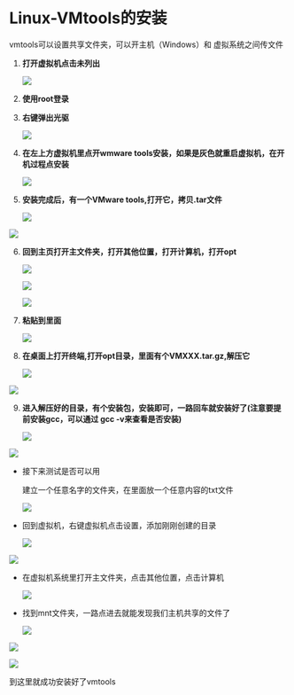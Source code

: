 # Linux-VMtools的安装

vmtools可以设置共享文件夹，可以开主机（Windows）和 虚拟系统之间传文件

1. **打开虚拟机点击未列出**
   
   ![](\images\2023-11-14-16-27-24-image.png)

2. **使用root登录**

3. **右键弹出光驱**  
   
   ![](\images\2023-11-14-16-36-25-image.png)

4. **在左上方虚拟机里点开wmware tools安装，如果是灰色就重启虚拟机，在开机过程点安装**
   
   ![](\images\2023-11-14-16-44-09-image.png)

5. **安装完成后，有一个VMware tools,打开它，拷贝.tar文件** 
   
   ![](\images\2023-11-14-16-46-52-image.png)

![](\images\2023-11-14-16-49-40-image.png)

6. **回到主页打开主文件夹，打开其他位置，打开计算机，打开opt** 
   
   ![](\images\2023-11-14-16-50-54-image.png)
   
   ![](\images\2023-11-14-16-53-30-image.png)
   
   ![](\images\2023-11-14-16-54-34-image.png)

7. **粘贴到里面** 
   
   ![](\images\2023-11-14-16-56-44-image.png)

8. **在桌面上打开终端,打开opt目录，里面有个VMXXX.tar.gz,解压它** 
   
   ![](\images\2023-11-14-16-58-48-image.png)

![](\images\2023-11-14-17-03-29-image.png)

9. **进入解压好的目录，有个安装包，安装即可，一路回车就安装好了(注意要提前安装gcc，可以通过 gcc -v来查看是否安装)** 
   
   ![](\images\2023-11-14-17-08-06-image.png)

![](\images\2023-11-14-17-11-47-image.png)

- 接下来测试是否可以用
  
  建立一个任意名字的文件夹，在里面放一个任意内容的txt文件
  
  ![](\images\2023-11-14-17-15-25-image.png)

- 回到虚拟机，右键虚拟机点击设置，添加刚刚创建的目录
  
  ![](\images\2023-11-14-17-18-39-image.png)

![](\images\2023-11-14-17-20-38-image.png)

- 在虚拟机系统里打开主文件夹，点击其他位置，点击计算机
  
  ![](\images\2023-11-14-17-22-48-image.png)

- 找到mnt文件夹，一路点进去就能发现我们主机共享的文件了
  
  ![](\images\2023-11-14-17-23-51-image.png)

![](\images\2023-11-14-17-24-15-image.png)

![](\images\2023-11-14-17-24-47-image.png)

到这里就成功安装好了vmtools
